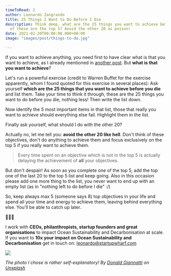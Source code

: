 ```yaml
---
timeToRead: 2
author: Leonardo Zangrando
title: 25 Things I Want to Do Before I Die
description: Think deep, what are the 25 things you want to achieve before you die? Which
  of these are the top 5? Avoid the other 20 as poison!
date: 2021-02-20T00:00:00.000+00:00
image: "images/post/things-to-do.jpg"

---
```

If you want to achieve anything, you need first to have clear what is that you want to achieve, as I already mentioned in [another post](/post/how-to-materialise-the-things-you-need-to-achieve-your-objective/). But **what is that you want to achieve**?

Let's run a powerful exercise (credit to Warren Buffet for the exercise apparently, whom I found quoted for this exercise in several places): Ask yourself **which are the 25 things that you want to achieve before you die** and list them. Take your time to think it through, these are the 25 things you want to do before you die, nothing less! Then write the list down.

Now identify the 5 most important items in that list, those that really you want to achieve should everything else fail. Highlight them in the list.

Finally ask yourself, what should I do with the other 20?

Actually no, let me tell you: **avoid the other 20 like hell**. Don't think of these objectives, don't do anything to achieve them and focus exclusively on the top 5 if you really want to achieve them.

> Every time spent on an objective which is not in the top 5 is actually delaying the achievement of **all** your objectives.

But don't despair! As soon as you complete one of the top 5, add the top one of the last 20 to the top 5 list and keep going. Also in this occasion please add one more thing to the list, you never want to end up with an empty list (as in "nothing left to do before I die" :/)

So, keep always max 5 (someone says 8) top objectives in your life and spend all your time and energy to achieve them, leaving behind everything else. You'll be able to catch up later.

🌊🌊🌊

I work with **CEOs, philanthropists, startup founders and great organisations** to impact Ocean Sustainability and Decarbonisation at scale. If you want to **10x your impact on Ocean Sustainability and Decarbonisation** get in touch on: [leonardo@startupwharf.com](mailto:leonardo@startupwharf.com)

![](images/post/things-to-do.jpg)

_The photo I chose is rather self-explanatory! By_ [_Donald Giannatti_](https://unsplash.com/@wizwow?utm_source=unsplash&utm_medium=referral&utm_content=creditCopyText) _on_ [_Unsplash_](https://unsplash.com/s/photos/list?utm_source=unsplash&utm_medium=referral&utm_content=creditCopyText)
